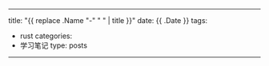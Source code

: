 
---
title: "{{ replace .Name "-" " " | title }}"
date: {{ .Date }}
tags:
  - rust
categories:
  - 学习笔记
type: posts

---
